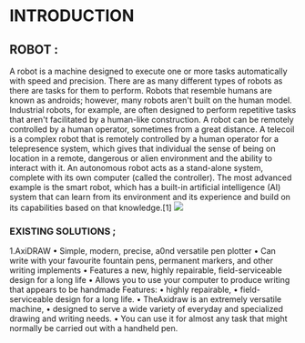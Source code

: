 # INTRODUCTION
## ROBOT :
A robot is a machine designed to execute one or more tasks automatically with speed and precision. There are as many different types of robots as there are tasks for them to perform.
Robots that resemble humans are known as androids; however, many robots aren't built on the human model. Industrial robots, for example, are often designed to perform repetitive tasks that aren't facilitated by a human-like construction. A robot can be remotely controlled by a human operator, sometimes from a great distance. A telecoil is a complex robot that is remotely controlled by a human operator for a telepresence system, which gives that individual the sense of being on location in a remote, dangerous or alien environment and the ability to interact with it. 
An autonomous robot acts as a stand-alone system, complete with its own computer (called the controller). The most advanced example is the smart robot, which has a built-in artificial intelligence (AI) system that can learn from its environment and its experience and build on its capabilities based on that knowledge.[1]
![](https://user-images.githubusercontent.com/42509999/49492967-4c099980-f880-11e8-9031-9eb35475401a.jpg)
### EXISTING SOLUTIONS ;
 1.AxiDRAW
•	Simple, modern, precise, a0nd versatile pen plotter
•	Can write with your favourite fountain pens, permanent markers, and other writing implements
•	Features a new, highly repairable, field-serviceable design for a long life
•	Allows you to use your computer to produce writing that appears to be handmade
Features:
•	highly repairable,
•	 field-serviceable design for a long life. 
•	TheAxidraw is an extremely versatile machine,
•	 designed to serve a wide variety of everyday and specialized drawing and writing needs. 
•	You can use it for almost any task that might normally be carried out with a handheld pen.

